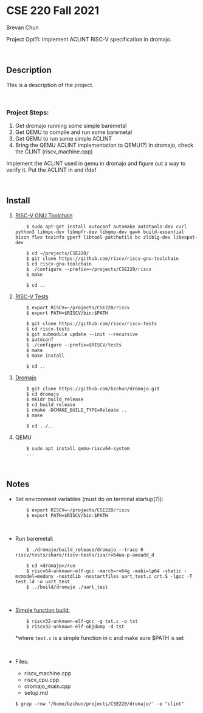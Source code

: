 # CSE 220 Fall 2021

Brevan Chun

Project Opt11: Implement ACLINT RISC-V specification in dromajo.

<br>

## Description

This is a description of the project.


<br>

### Project Steps:
1. Get dromajo running some simple baremetal
2. Get QEMU to compile and run some baremetal 
3. Get QEMU to run some simple ACLINT
4. Bring the QEMU ACLINT implementation to QEMU(?) In dromajo, check the CLINT (riscv_machine.cpp)

Implement the ACLINT used in qemu in dromajo and figure out a way to verify it.
Put the ACLINT in and ifdef




<br>

## Install

1. [RISC-V GNU Toolchain](https://github.com/riscv/riscv-gnu-toolchain)

    ```
        $ sudo apt-get install autoconf automake autotools-dev curl python3 libmpc-dev libmpfr-dev libgmp-dev gawk build-essential bison flex texinfo gperf libtool patchutils bc zlib1g-dev libexpat-dev

        $ cd ~/projects/CSE220/
        $ git clone https://github.com/riscv/riscv-gnu-toolchain
        $ cd riscv-gnu-toolchain
        $ ./configure --prefix=~/projects/CSE220/riscv
        $ make 

        $ cd ..
    ```


2. [RISC-V Tests](https://github.com/riscv/riscv-tests)
    
    
    ```
        $ export RISCV=~/projects/CSE220/riscv
        $ export PATH=$RISCV/bin:$PATH

        $ git clone https://github.com/riscv/riscv-tests
        $ cd riscv-tests
        $ git submodule update --init --recursive
        $ autoconf
        $ ./configure --prefix=$RISCV/tests
        $ make
        $ make install

        $ cd ..
    ```

    

3. [Dromajo](https://github.com/bzchun/dromajo.git)

    ```
        $ git clone https://github.com/bzchun/dromajo.git
        $ cd dromajo
        $ mkidr build_release
        $ cd build_release
        $ cmake -DCMAKE_BUILD_TYPE=Release ..
        $ make

        $ cd ../..

    ```
  
4. QEMU
   
    ```
        $ sudo apt install qemu-riscv64-system
        ...
    ```


<br>

## Notes

* Set environment variables (must do on terminal startup(?)):

    ```
        $ export RISCV=~/projects/CSE220/riscv 
        $ export PATH=$RISCV/bin:$PATH
    ```



<br>


* Run baremetal:

    ``` 
        $ ./dromajo/build_release/dromajo --trace 0 riscv/tests/share/riscv-tests/isa/rv64ua-p-amoadd_d 
    ```
    
    ```
        $ cd <dromajo>/run
        $ riscv64-unknown-elf-gcc -march=rv64g -mabi=lp64 -static -mcmodel=medany -nostdlib -nostartfiles uart_test.c crt.S -lgcc -T test.ld -o uart_test
        $ ../build/dromajo ./uart_test
    ```

<br>


* [Simple function build:](https://mindchasers.com/dev/rv-getting-started)

    ``` 
        $ riscv32-unknown-elf-gcc -g tst.c -o tst
        $ riscv32-unknown-elf-objdump -d tst
    ```

    \*where `test.c` is a simple function in c and make sure $PATH is set


<br>

* Files:
    - riscv_machine.cpp
    - riscv_cpu.cpp
    - dromajo_main.cpp
    - setup.md

    ```$ grep -rnw '/home/bzchun/projects/CSE220/dromajo/' -e "clint" ```



